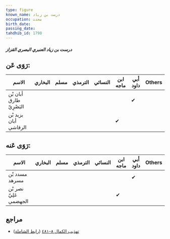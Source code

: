 ```yaml
---
type: figure
known_name: درست بن زياد
occupation: محدث
birth_date:
passing_date:
tahdhib_id: 1798
---
```

##### درست بن زياد العنبري البصري القزاز

## رَوَى عَن:
| الاسم                    | البخاري | مسلم | الترمذي | النسائي | ابن ماجه | أبي داود | Others |
| ------------------------ | ------- | ---- | ------- | ------- | -------- | -------- | ------ |
| أبان بْن طارق البَصْرِيّ |         |      |         |         |          | ✔        |        |
| يزيد بْن أبان الرقاشي    |         |      |         |         | ✔        |          |        |
## رَوَى عَنه:
| الاسم                  | البخاري | مسلم | الترمذي | النسائي | ابن ماجه | أبي داود | Others |
| ---------------------- | ------- | ---- | ------- | ------- | -------- | -------- | ------ |
| مسدد بْن مسرهد         |         |      |         |         |          | ✔        |        |
| نصر بْن عَلِيّ الجهضمي |         |      |         |         | ✔        |          |        |
## مراجع
- [تهذيب الكمال ٨-٤٨١](obsidian://open?vault=Tahdhib-al-Kamal&file=Figures/١٧٩٨-درست%20بن%20زياد%20العنبري%20البصري%20القزاز) ([رابط الشاملة](https://shamela.ws/book/3722/4192))